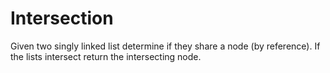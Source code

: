 # Intersection

Given two singly linked list determine if they share a node (by reference). If the lists intersect return the intersecting node.

